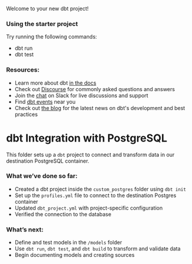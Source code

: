 Welcome to your new dbt project!

### Using the starter project

Try running the following commands:
- dbt run
- dbt test


### Resources:
- Learn more about dbt [in the docs](https://docs.getdbt.com/docs/introduction)
- Check out [Discourse](https://discourse.getdbt.com/) for commonly asked questions and answers
- Join the [chat](https://community.getdbt.com/) on Slack for live discussions and support
- Find [dbt events](https://events.getdbt.com) near you
- Check out [the blog](https://blog.getdbt.com/) for the latest news on dbt's development and best practices

# dbt Integration with PostgreSQL

This folder sets up a `dbt` project to connect and transform data in our destination PostgreSQL container.

### What we’ve done so far:
- Created a dbt project inside the `custom_postgres` folder using `dbt init`
- Set up the `profiles.yml` file to connect to the destination Postgres container
- Updated `dbt_project.yml` with project-specific configuration
- Verified the connection to the database

### What’s next:
- Define and test models in the `/models` folder
- Use `dbt run`, `dbt test`, and `dbt build` to transform and validate data
- Begin documenting models and creating sources